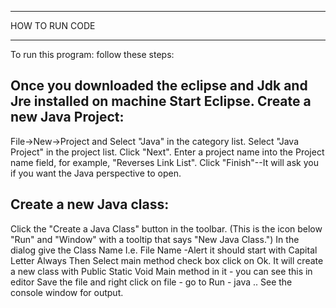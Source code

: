 
_____________________________________________________
HOW TO RUN CODE
_____________________________________________________
To run this program: follow these steps:

Once you downloaded the eclipse and Jdk and Jre installed on machine
Start Eclipse.
  Create a new Java Project:
  -------------------------
  File->New->Project and Select "Java" in the category list.
  Select "Java Project" in the project list. Click "Next".
  Enter a project name into the Project name field, for example, "Reverses Link List".
  Click "Finish"--It will ask you if you want the Java perspective to open. 
	
Create a new Java class:
-----------------------
  Click the "Create a Java Class" button in the toolbar. (This is the icon below "Run" and "Window" with a tooltip that says "New Java Class.")
  In the dialog give the Class Name I.e. File Name -Alert it should start with Capital Letter Always
  Then Select main method check box click on Ok.
It will create a new class with Public Static Void Main method in it - you can see this in editor Save the file and right click on file - go to Run - java .. See the console window for output. 
